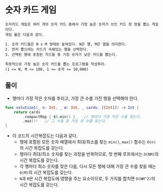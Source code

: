 # 숫자 카드 게임

```
숫자카드 게임은 여러 개의 숫자 카드 중에서 가장 높은 숫자가 쓰인 카드 한 장을 뽑는 게임이다.
게임 룰은 다음과 같다.

1. 숫자 카드들은 N x M 형태로 놓여있다. N은 행, M은 열을 의미한다.
2. 먼저 뽑으려는 카드가 속해있는 행을 선택한다.
3. 선택된 행에 포함된 카드들 중 가장 숫자가 낮은 카드를 뽑는다.

최종적으로 가장 높은 숫자 카드를 뽑는 프로그램을 작성하라.
(1 <= N, M <= 100, 1 <= 숫자 <= 10,000)
```

## 풀이

- 행마다 가장 작은 숫자를 추리고, 가장 큰 수를 가진 행을 선택해야 한다.

```swift
func solution1(_ n: Int, _ m: Int, _ cards: [[Int]]) -> Int {
    return cards
        .compactMap { $0.min() }    // 행마다 가장 작은 수를 찾는다.
        .max()!   // 그 수들 중 가장 큰 수를 찾는다.
}
```

- 이 코드의 시간복잡도는 다음과 같다.
  - 행에 포함된 모든 숫자 배열에서 최대/최소를 찾는 `min()`, `max()` 함수는 `O(n)`의 시간 복잡도를 갖는다.
  - 행마다 최대/최소 숫자를 찾는 과정을 반복하므로, 첫 번째 루프에서는 `O(NM)`의 시간 복잡도를 갖는다.
  - 각 행마다 최소 숫자를 찾은 다음, 다시 모든 행에 대해 가장 큰 수를 찾을 때는 `O(M)`의 시간 복잡도를 갖는다.
  - `N`과 `M`은 시간 복잡도에 영향을 주는 요소이므로, 두 가지를 합치면 `O(NM^2)`의 시간 복잡도를 갖는다.
